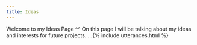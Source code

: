 ```yaml
---
title: Ideas
---
```

Welcome to my Ideas Page ^^ 
On this page I will be talking about my ideas and interests for future projects.
…{% include utterances.html %}